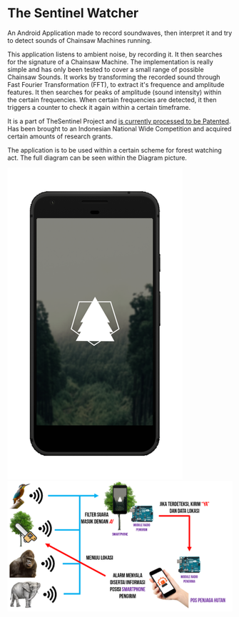 # The Sentinel Watcher

An Android Application made to record soundwaves, then interpret it and try to detect sounds of Chainsaw Machines running.

This application listens to ambient noise, by recording it. It then searches for the signature of a Chainsaw Machine. The implementation is really  simple and has only been tested to cover a small range of possible Chainsaw Sounds. It works by transforming the recorded sound through Fast Fourier Transformation (FFT), to extract it's frequence and  amplitude features. It then searches for peaks of amplitude (sound intensity) within the certain frequencies. When certain frequencies are detected, it then triggers a counter to check it again within a certain timeframe.

It is a part of TheSentinel Project and [is currently processed to be Patented](https://drive.google.com/file/d/1dCaDc7lMJvQZnYyE4Jc2mXdt05xm2XSz/view). Has been brought to an Indonesian National Wide Competition and acquired certain amounts of research grants.

The application is to be used within a certain scheme for forest watching act. The full diagram can be seen within the Diagram picture.

![Application View](docs/splashscreen.png)
![Diagram](docs/diagram.png)